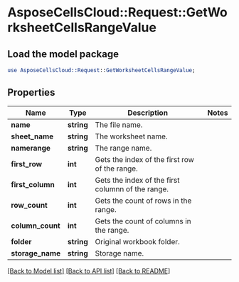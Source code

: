 # AsposeCellsCloud::Request::GetWorksheetCellsRangeValue 

## Load the model package
```perl
use AsposeCellsCloud::Request::GetWorksheetCellsRangeValue;
```

## Properties
Name | Type | Description | Notes
------------ | ------------- | ------------- | -------------
**name** | **string** | The file name. |
**sheet_name** | **string** | The worksheet name. |
**namerange** | **string** | The range name. |
**first_row** | **int** | Gets the index of the first row of the range. |
**first_column** | **int** | Gets the index of the first columnn of the range. |
**row_count** | **int** | Gets the count of rows in the range. |
**column_count** | **int** | Gets the count of columns in the range. |
**folder** | **string** | Original workbook folder. |
**storage_name** | **string** | Storage name. |  

[[Back to Model list]](../README.md#documentation-for-requests) [[Back to API list]](../README.md#documentation-for-api-endpoints) [[Back to README]](../README.md)

